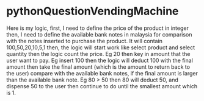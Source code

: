 # pythonQuestionVendingMachine
Here is my logic,
first, I need to define the price of the product in integer
then, I need to define the available bank notes in malaysia for comparison with the notes inserted to purchase the product. It will contain 100,50,20,10,5,1
then, the logic will start work like select product and select quantity
then the logic count the price. Eg 20
then key in amount that the user want to pay. Eg insert 100
then the logic will deduct 100 with the final amount
then take the final amount (which is the amount to return back to the user) compare with the available bank notes, if the final amount is larger than the available bank note. Eg 80 > 50
then 80 will deduct 50, and dispense 50 to the user
then continue to do until the smallest amount which is 1.
